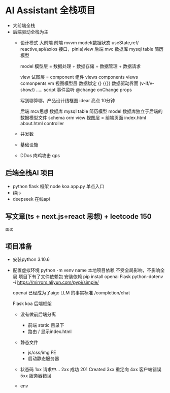 # AI Assistant 全栈项目
- 大前端全栈
- 后端驱动全栈为主
  - 设计模式
    大前端 前端 mvvm model(数据状态 useState,ref/
    reactive,api/axios 接口，pinia)view
    后端 mvc 数据库 mysql table 简历模型

    model 模型层 = 数据处理 + 数据存储 + 数据管理 + 数据请求

    view 试图层 = component 组件 views components views comonpents
    vm 视图模型层 数据绑定 {}  {{}} 数据驱动界面 (v-if/v-show/)
    ..... script 事件监听 @change onChange props

    写到哪算哪，产品设计线框图 idear 亮点 10分钟

    后端 mcv思想 数据库 mysql table 简历模型
    model 数据库独立于后端的 数据模型文件 schema orm 
    view 视图层 = 前端页面 index.html about.html
    controller
     

  - 并发数
  - 基础设施
  - DDos 肉鸡攻击 qps 

## 后端全栈AI 项目
- python flask 框架 node koa
  app.py 单点入口
- 纯js
- deepseek 在线api


## 写文章(ts + next.js+react 思想) + leetcode 150
    面试

## 项目准备

- 安装python
  3.10.6
- 配置虚拟环境
  python -m venv name
  本地项目依赖 不受全局影响，不影响全局
  项目下有了文件依赖包
  安装依赖
  pip install openai Flask python-dotenv -i https://mirrors.aliyun.com/pypi/simple/

  openai 已经成为了aigc LLM 的事实标准
  /completion/chat


  Flask koa 后端框架

  - 没有做前后端分离
    - 前端 static 目录下
    - 路由 /  显示index.html

  
  - 静态文件
    - js/css/img FE
    - 启动静态服务器

  - 状态码
    1xx 请求中...
    2xx 成功 201 Created
    3xx 重定向
    4xx 客户端错误
    5xx 服务器错误

  - env